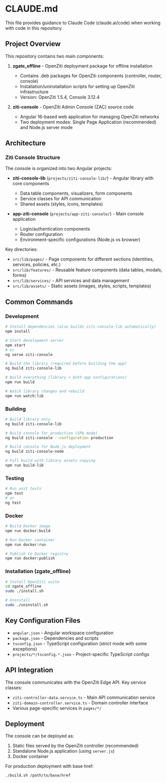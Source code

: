 # CLAUDE.md

This file provides guidance to Claude Code (claude.ai/code) when working with code in this repository.

## Project Overview

This repository contains two main components:

1. **zgate_offline** - OpenZiti deployment package for offline installation
   - Contains .deb packages for OpenZiti components (controller, router, console)
   - Installation/uninstallation scripts for setting up OpenZiti infrastructure
   - Version: OpenZiti 1.5.4, Console 3.12.4

2. **ziti-console** - OpenZiti Admin Console (ZAC) source code
   - Angular 16-based web application for managing OpenZiti networks
   - Two deployment modes: Single Page Application (recommended) and Node.js server mode

## Architecture

### Ziti Console Structure

The console is organized into two Angular projects:

- **ziti-console-lib** (`projects/ziti-console-lib/`) - Angular library with core components
  - Data table components, visualizers, form components
  - Service classes for API communication
  - Shared assets (styles, icons, templates)

- **app-ziti-console** (`projects/app-ziti-console/`) - Main console application
  - Login/authentication components
  - Router configuration
  - Environment-specific configurations (Node.js vs browser)

Key directories:
- `src/lib/pages/` - Page components for different sections (identities, services, policies, etc.)
- `src/lib/features/` - Reusable feature components (data tables, modals, forms)
- `src/lib/services/` - API services and data management
- `src/lib/assets/` - Static assets (images, styles, scripts, templates)

## Common Commands

### Development

```bash
# Install dependencies (also builds ziti-console-lib automatically)
npm install

# Start development server
npm start
# or
ng serve ziti-console

# Build the library (required before building the app)
ng build ziti-console-lib

# Build everything (library + both app configurations)
npm run build

# Watch library changes and rebuild
npm run watch:lib
```

### Building

```bash
# Build library only
ng build ziti-console-lib

# Build console for production (SPA mode)
ng build ziti-console --configuration production

# Build console for Node.js deployment
ng build ziti-console-node

# Full build with library assets copying
npm run build-lib
```

### Testing

```bash
# Run unit tests
npm test
# or
ng test
```

### Docker

```bash
# Build Docker image
npm run docker:build

# Run Docker container
npm run docker:run

# Publish to Docker registry
npm run docker:publish
```

### Installation (zgate_offline)

```bash
# Install OpenZiti suite
cd zgate_offline
sudo ./install.sh

# Uninstall
sudo ./uninstall.sh
```

## Key Configuration Files

- `angular.json` - Angular workspace configuration
- `package.json` - Dependencies and scripts
- `tsconfig.json` - TypeScript configuration (strict mode with some exceptions)
- `projects/*/tsconfig.*.json` - Project-specific TypeScript configs

## API Integration

The console communicates with the OpenZiti Edge API. Key service classes:
- `ziti-controller-data.service.ts` - Main API communication service
- `ziti-domain-controller.service.ts` - Domain controller interface
- Various page-specific services in `pages/*/`

## Deployment

The console can be deployed as:
1. Static files served by the OpenZiti controller (recommended)
2. Standalone Node.js application (using `server.js`)
3. Docker container

For production deployment with base href:
```bash
./build.sh /path/to/base/href
```